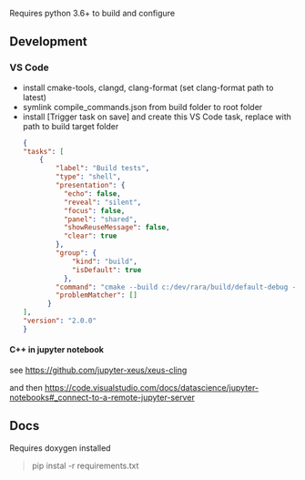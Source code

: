 Requires python 3.6+ to build and configure

## Development

### VS Code 
- install cmake-tools, clangd, clang-format (set clang-format path to latest)
- symlink compile_commands.json from build folder to root folder
- install [Trigger task on save] and create this VS Code task, replace with path to build target folder
    ```json
    {
    "tasks": [
        {
            "label": "Build tests",
            "type": "shell",
            "presentation": {
              "echo": false,
              "reveal": "silent",
              "focus": false,
              "panel": "shared",
              "showReuseMessage": false,
              "clear": true
            },
            "group": {
                "kind": "build",
                "isDefault": true
              },
            "command": "cmake --build c:/dev/rara/build/default-debug --target tests",
            "problemMatcher": []
          }
    ],
    "version": "2.0.0"
    }
    ```

#### C++ in jupyter notebook

see https://github.com/jupyter-xeus/xeus-cling

and then https://code.visualstudio.com/docs/datascience/jupyter-notebooks#_connect-to-a-remote-jupyter-server




## Docs

Requires doxygen installed

> pip instal -r requirements.txt